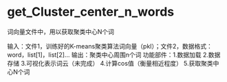 # get_Cluster_center_n_words
词向量文件中，用以获取聚类中心N个词

输入：文件1，训练好的K-means聚类算法词向量（pkl）；文件2，数据格式：word，list[1]，list[2]...
输出：聚类中心周围n个词
功能部件：1.数据加载 2.数据存储 3.可视化表示词云（未完成） 4.计算cos值（衡量相近程度） 5.获取聚类中心N个词
